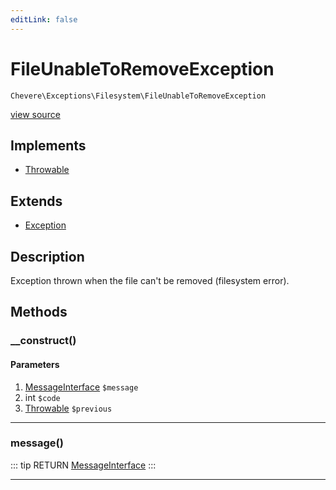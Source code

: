 ```yaml
---
editLink: false
---
```


# FileUnableToRemoveException

`Chevere\Exceptions\Filesystem\FileUnableToRemoveException`

[view source](https://github.com/chevere/chevere/blob/master/exceptions/Filesystem/FileUnableToRemoveException.php)

## Implements

- [Throwable](https://www.php.net/manual/class.throwable)

## Extends

- [Exception](../Core/Exception.md)

## Description

Exception thrown when the file can't be removed (filesystem error).

## Methods

### __construct()

#### Parameters

1. [MessageInterface](../../Interfaces/Message/MessageInterface.md) `$message`
2. int `$code`
3. [Throwable](https://www.php.net/manual/class.throwable) `$previous`

---

### message()

::: tip RETURN
[MessageInterface](../../Interfaces/Message/MessageInterface.md)
:::

---
